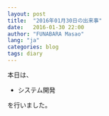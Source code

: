 ```yaml
---
layout: post
title:  "2016年01月30日の出来事"
date:   2016-01-30 22:00
author: "FUNABARA Masao"
lang: "ja"
categories: blog
tags: diary
---
```


本日は、

* システム開発

を行いました。
